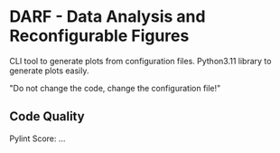 # DARF - Data Analysis and Reconfigurable Figures

CLI tool to generate plots from configuration files.
Python3.11 library to generate plots easily.

"Do not change the code, change the configuration file!"

## Code Quality

Pylint Score: ...